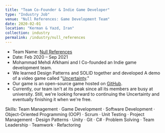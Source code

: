 ```yaml
---
title: "Team Co-Founder & Indie Game Developer"
type: "Industry Job"
venue: "Null References: Game Development Team"
date: 2020-02-01
location: "Kerman & Yazd, Iran"
collection: industry
permalink: /industry/null_references
---
```

- Team Name: [Null References](https://github.com/Null-References)
- Date: Feb 2020 – Sep 2021
- Mohammad Mehdi Afkhami and I Co-founded an Indie game development team.
- We learned Design Patterns and SOLID together and developed A demo of a video game called "[Uncertainty](../projects/Uncertainty)."
- Our game is an open-source game hosted on [GitHub](https://github.com/Null-References/Uncertainty).
- Currently, our team isn't at its peak since all its members are busy at university. Still, we're looking forward to continuing the Uncertainty and eventually finishing it when we're free.


Skills: Team Management · Game Development · Software Development · Object-Oriented Programming (OOP) · Scrum · Unit Testing · Project Management · Design Patterns · Unity · Git · C# · Problem Solving · Team Leadership · Teamwork · Refactoring





